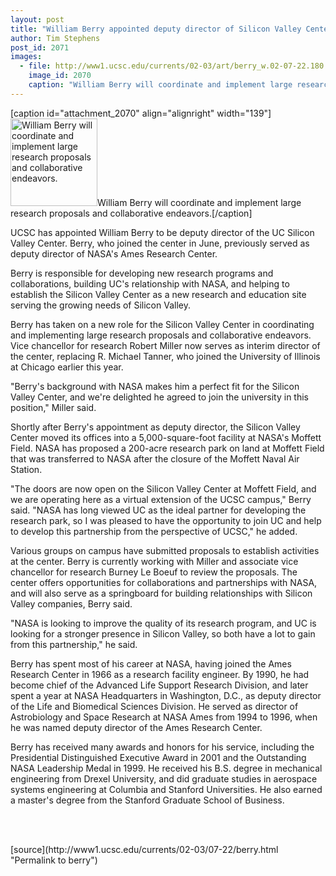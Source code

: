 ```yaml
---
layout: post
title: "William Berry appointed deputy director of Silicon Valley Center"
author: Tim Stephens
post_id: 2071
images:
  - file: http://www1.ucsc.edu/currents/02-03/art/berry_w.02-07-22.180.jpg
    image_id: 2070
    caption: "William Berry will coordinate and implement large research proposals and collaborative endeavors."
---
```


[caption id="attachment_2070" align="alignright" width="139"]<a href="http://localhost/mysite/wp-content/uploads/2002/07/berry_w.02-07-22.180.jpg"><img class="size-full wp-image-2070" src="http://localhost/mysite/wp-content/uploads/2002/07/berry_w.02-07-22.180.jpg" alt="William Berry will coordinate and implement large research proposals and collaborative endeavors." width="139" height="140" /></a>William Berry will coordinate and implement large research proposals and collaborative endeavors.[/caption]
<p>
  UCSC has appointed William Berry to be deputy director of the UC Silicon Valley Center. Berry, who joined the center in June, previously served as deputy director of NASA's Ames Research Center.
</p>
<p>
  Berry is responsible for developing new research programs and collaborations, building UC's relationship with NASA, and helping to establish the Silicon Valley Center as a new research and education site serving the growing needs of Silicon Valley.<br>
</p>
<p>
  Berry has taken on a new role for the Silicon Valley Center in coordinating and implementing large research proposals and collaborative endeavors. Vice chancellor for research Robert Miller now serves as interim director of the center, replacing R. Michael Tanner, who joined the University of Illinois at Chicago earlier this year.<br>
</p>
<p>
  "Berry's background with NASA makes him a perfect fit for the Silicon Valley Center, and we're delighted he agreed to join the university in this position," Miller said.<br>
</p>
<p>
  Shortly after Berry's appointment as deputy director, the Silicon Valley Center moved its offices into a 5,000-square-foot facility at NASA's Moffett Field. NASA has proposed a 200-acre research park on land at Moffett Field that was transferred to NASA after the closure of the Moffett Naval Air Station.<br>
</p>
<p>
  "The doors are now open on the Silicon Valley Center at Moffett Field, and we are operating here as a virtual extension of the UCSC campus," Berry said. "NASA has long viewed UC as the ideal partner for developing the research park, so I was pleased to have the opportunity to join UC and help to develop this partnership from the perspective of UCSC," he added.<br>
</p>
<p>
  Various groups on campus have submitted proposals to establish activities at the center. Berry is currently working with Miller and associate vice chancellor for research Burney Le Boeuf to review the proposals. The center offers opportunities for collaborations and partnerships with NASA, and will also serve as a springboard for building relationships with Silicon Valley companies, Berry said.<br>
</p>
<p>
  "NASA is looking to improve the quality of its research program, and UC is looking for a stronger presence in Silicon Valley, so both have a lot to gain from this partnership," he said.<br>
</p>
<p>
  Berry has spent most of his career at NASA, having joined the Ames Research Center in 1966 as a research facility engineer. By 1990, he had become chief of the Advanced Life Support Research Division, and later spent a year at NASA Headquarters in Washington, D.C., as deputy director of the Life and Biomedical Sciences Division. He served as director of Astrobiology and Space Research at NASA Ames from 1994 to 1996, when he was named deputy director of the Ames Research Center.<br>
</p>
<p>
  Berry has received many awards and honors for his service, including the Presidential Distinguished Executive Award in 2001 and the Outstanding NASA Leadership Medal in 1999. He received his B.S. degree in mechanical engineering from Drexel University, and did graduate studies in aerospace systems engineering at Columbia and Stanford Universities. He also earned a master's degree from the Stanford Graduate School of Business.
</p>
<p>
  <br>
  <br>

</p>
<p>

</p>
[source](http://www1.ucsc.edu/currents/02-03/07-22/berry.html "Permalink to berry")
